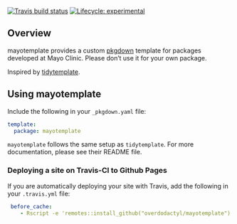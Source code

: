 
<!-- README.md is generated from README.Rmd. Please edit that file -->

<!-- badges: start -->

[![Travis build
status](https://travis-ci.org/overdodactyl/mayotemplate.svg?branch=master)](https://travis-ci.org/overdodactyl/mayotemplate)
[![Lifecycle:
experimental](https://img.shields.io/badge/lifecycle-experimental-orange.svg)](https://www.tidyverse.org/lifecycle/#experimental)
<!-- badges: end -->

## Overview

mayotemplate provides a custom [pkgdown](https://pkgdown.r-lib.org)
template for packages developed at Mayo Clinic. Please don’t use it for
your own package.

Inspired by [tidytemplate](https://github.com/tidyverse/tidytemplate/).

## Using mayotemplate

Include the following in your `_pkgdown.yaml` file:

``` yaml
template:
  package: mayotemplate
```

`mayotemplate` follows the same setup as `tidytemplate`. For more
documentation, please see their README file.

### Deploying a site on Travis-CI to Github Pages

If you are automatically deploying your site with Travis, add the
following in your `.travis.yml` file:

``` yaml
 before_cache:
    - Rscript -e 'remotes::install_github("overdodactyl/mayotemplate")'
```
